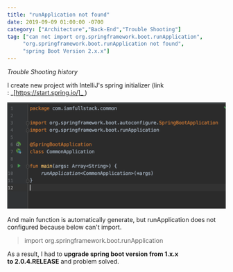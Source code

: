 ```yaml
---
title: "runApplication not found"
date: 2019-09-09 01:00:00 -0700
category: ["Architecture","Back-End","Trouble Shooting"]
tag: ["can not import org.springframework.boot.runApplication",
     "org.springframework.boot.runApplication not found",
     "spring Boot Version 2.x.x"]
---
```


_Trouble Shooting history_

I create new project with IntelliJ's spring initializer (link : _[https://start.spring.io/]_ )

<a href="/resource/image/20190909/springBoot_1.png"><img src="/resource/image/20190909/springBoot_1.png" width="700px" title="runApplication" /></a>

And main function is automatically generate, but runApplication does not configured because below can't import.

> import org.springframework.boot.runApplication

As a result, I had to **upgrade spring boot version from 1.x.x to 2.0.4.RELEASE** and problem solved.

[https://start.spring.io/]: https://start.spring.io/